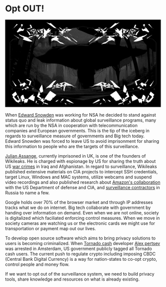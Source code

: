 # Opt OUT!

![](pics/landscape2.gif)

When [Edward Snowden](https://www.whistleblowers.org/whistleblowers/edward-snowden/) was working for NSA he decided to stand against status quo and leak information about global surveillance programs, many which are run by the NSA in cooperation with telecommunication companies and European governments. This is the tip of the iceberg in regards to surveillance measure of governments and Big tech today. Edward Snowden was forced to leave US to avoid imprisonment for sharing this information to people who are the targets of this surveillance. 

[Julian Assange](https://www.freeassange.net/), currently imprisoned in UK, is one of the founders of Wikileaks. He is charged with espionage by US for sharing the truth about US [war crimes](https://wikileaks.org/+-War-Military-+.html) in Iraq and Afghanistan. 
In regard to surveillance, Wikileaks published extensive materials on CIA projects to intercept SSH credentials, target Linux, Windows and MAC systems, utilize webcams and suspend video recordings and also published research about [Amazon's collaboration](https://wikileaks.org/amazon-atlas/) with the US Department of defense and CIA, and [surveillance contractors](https://wikileaks.org//spyfiles/russia/) in Russia to name a few. 

Google holds over 70% of the browser market and through IP addresses tracks what we do on internet. Big tech collaborate with government by handing over information on demand. Even when we are not online, society is digitalized which faciliated enforcing control measures. When we move in society cameras are watching us or the electronic cards we might use for transportation or payment map out our lives. 

To develop open source software which aims to bring privacy solutions to users is becoming criminalized. When [Tornado cash](tornado.cash) developer [Alex pertsev](https://www.freealex.nl/) was arrested in Amsterdam, US government publicly tagged all Tornado cash users. The current push to regulate crypto including imposing CBDC (Central Bank Digital Currency) is a way for nation-states to co-opt crypto, control people and money flow.

If we want to opt out of the surveillance system, we need to build privacy tools, share knowledge and resources on what is already existing. 
  
<!---.. Add this comment at the bottom: "Refer to our Surveillance document for further materials concerning state and corporate surveillance"  and drop a link to the surveillance doc--->



